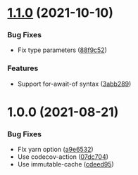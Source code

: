 # [1.1.0](https://github.com/neet/use-iterator/compare/v1.0.0...v1.1.0) (2021-10-10)


### Bug Fixes

* Fix type parameters ([88f9c52](https://github.com/neet/use-iterator/commit/88f9c524b677f53abc91687994db1f88af1073b7))


### Features

* Support for-await-of syntax ([3abb289](https://github.com/neet/use-iterator/commit/3abb289e0d07990aa945e008cfd79966593cacaf))

# 1.0.0 (2021-08-21)


### Bug Fixes

* FIx yarn option ([a9e6532](https://github.com/neet/use-iterator/commit/a9e65321a06ca1d5e5a518d683ba7c03f420d0dc))
* Use codecov-action ([07dc704](https://github.com/neet/use-iterator/commit/07dc7045dc66097047b2f91d12dee5f20a8802b4))
* Use immutable-cache ([cdeed95](https://github.com/neet/use-iterator/commit/cdeed952003400a3f5c6dd4275ec5e9d3f960245))
